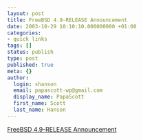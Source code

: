 ```yaml
---
layout: post
title: FreeBSD 4.9-RELEASE Announcement
date: 2003-10-29 10:10:10.000000000 +01:00
categories:
- quick links
tags: []
status: publish
type: post
published: true
meta: {}
author:
  login: shanson
  email: papascott-wp@gmail.com
  display_name: PapaScott
  first_name: Scott
  last_name: Hanson
---
```

<p><a title="We don't name our releases after cats" href="http://www.freebsd.org/releases/4.9R/announce.html">FreeBSD 4.9-RELEASE Announcement</a></p>
